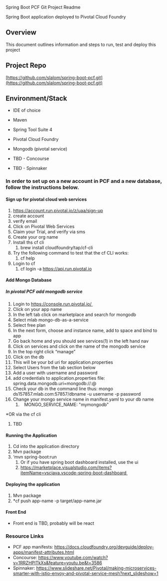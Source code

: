 Spring Boot PCF Git Project
Readme

Spring Boot application deployed to Pivotal Cloud Foundry

## Overview

This document outlines information and steps to run, test and deploy this project

## Project Repo

[https://github.com/slalom/spring-boot-pcf.git](https://github.com/slalom/spring-boot-pcf.git)

## Environment/Stack

* IDE of choice
* Maven
* Spring Tool Suite 4 
* Pivotal Cloud Foundry
* Mongodb (pivotal service)

* TBD - Concourse
* TBD - Spinnaker

### In order to set up on a new account in PCF and a new database, follow the instructions below.
#### Sign up for pivotal cloud web services

1.	https://account.run.pivotal.io/z/uaa/sign-up
2.	create account
3.	verify email
4.	Click on Pivotal Web Services
5.	Claim your Trial, and verify via sms
6.	Create your org name
7.	Install ths cf cli 
	1.	brew install cloudfoundry/tap/cf-cli
8.	Try the following command to test that the cf CLI works:
	1.	cf help
9.	Login to cf 
	1.	cf login -a https://api.run.pivotal.io


#### Add Mongo Database

##### In pivotal PCF add mongodb service

1.	Login to https://console.run.pivotal.io/ 
2.	Click on your app name 
3.	In the left tab click on marketplace and search for mongodb 
4.	Select mlab mongo-db-as-a-service 
5.	Select free plan 
6.	In the next form, choose and instance name, add to space and bind to app 
7.	Go back home and you should see services(1) in the left hand nav 
8.	Click on services and click on the name of the mongodb service 
9.	In the top right click “manage” 
10.	Click on the db  
11.	This will be your bd uri for application.properties 
12.	Select Users from the tab section below 
13.	Add a user with username and password 
14.	add credentials to application.properties file: spring.data.mongodb.uri=mongodb://<dbusername>:<dbpassword>@<dburi> 
15.	Check your db in the command line thus: mongo ds157857.mlab.com:57857/dbname -u username -p password 
16.	Change your mongo service name in manifest.yaml to your db name 
	1.	   MONGO_SERVICE_NAME: "mymongodb" 

*OR via the cf cli

1.	TBD


#### Running the Application

1.	Cd into the application directory 
2.	Mvn package 
3.	‘mvn spring-boot:run 
	1.	Or if you have spring boot dashboard installed, use the ui 	
	1.	https://marketplace.visualstudio.com/items?itemName=vscjava.vscode-spring-boot-dashboard 

#### Deploying the application

1.	Mvn package 
2.	*cf push app-name -p target/app-name.jar 


#### Front End

*	Front end is TBD, probably will be react 

### Resource Links

* PCF app manifests: https://docs.cloudfoundry.org/devguide/deploy-apps/manifest-attributes.html
* Concourse: https://www.youtube.com/watch?v=1RRZHPlTkXs&feature=youtu.be&t=3586
* Spinnaker: https://www.slideshare.net/Pivotal/making-microservices-smarter-with-istio-envoy-and-pivotal-service-mesh?next_slideshow=1








